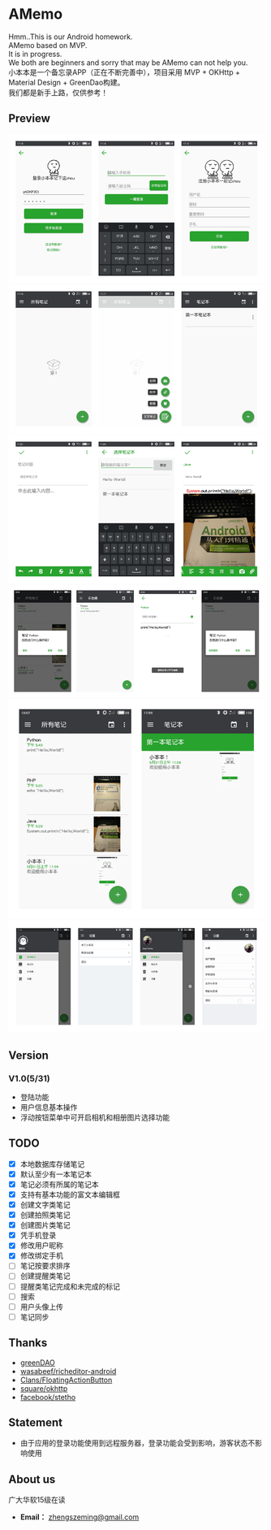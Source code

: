 # AMemo
Hmm..This is our Android homework. <br>
AMemo based on MVP.<br> 
It is in progress.<br>
We both are beginners and sorry that may be AMemo can not help you.<br>
小本本是一个备忘录APP（正在不断完善中），项目采用 MVP + OKHttp + Material Design + GreenDao构建。<br>
我们都是新手上路，仅供参考！
## Preview

<img src="/image/sign_in_up.jpg" alt="登陆/注册" title="登陆/注册"/> 
<img src="/image/1.jpg"/>
<img src="/image/2.jpg" alt="创建新的笔记、笔记本" title="创建新的笔记、笔记本"/> 
<img src="/image/3.jpg" alt="笔记操作" title="笔记操作"/>
<img src="/image/4.jpg"/>
<img src="/image/5.jpg" alt="不同状态下的设置页" title="不同状态下的设置页"/>

## Version

### V1.0(5/31)
- 登陆功能
- 用户信息基本操作
- 浮动按钮菜单中可开启相机和相册图片选择功能

## TODO

- [x] 本地数据库存储笔记
- [x] 默认至少有一本笔记本
- [x] 笔记必须有所属的笔记本
- [x] 支持有基本功能的富文本编辑框
- [x] 创建文字类笔记
- [x] 创建拍照类笔记
- [x] 创建图片类笔记
- [x] 凭手机登录
- [x] 修改用户昵称
- [x] 修改绑定手机
- [ ] 笔记按要求排序
- [ ] 创建提醒类笔记
- [ ] 提醒类笔记完成和未完成的标记
- [ ] 搜索
- [ ] 用户头像上传
- [ ] 笔记同步

## Thanks

- [greenDAO](https://github.com/greenrobot/greenDAO)
- [wasabeef/richeditor-android](https://github.com/wasabeef/richeditor-android)
- [Clans/FloatingActionButton](https://github.com/Clans/FloatingActionButton)
- [square/okhttp](https://github.com/square/okhttp)
- [facebook/stetho](https://github.com/facebook/stetho)

## Statement
- 由于应用的登录功能使用到远程服务器，登录功能会受到影响，游客状态不影响使用

## About us
广大华软15级在读
- **Email：** zhengszeming@gmail.com



